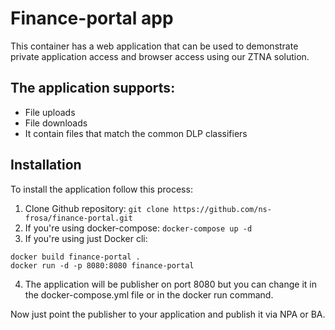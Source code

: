 # Finance-portal app 

This container has a web application that can be used to demonstrate private application access and browser access using our ZTNA solution. 

## The application supports: 
  - File uploads
  - File downloads
  - It contain files that match the common DLP classifiers

## Installation 

To install the application follow this process: 

1) Clone Github repository:
``` git clone https://github.com/ns-frosa/finance-portal.git ```
2) If you're using docker-compose:
```docker-compose up -d```
3) If you're using just Docker cli:
```
docker build finance-portal . 
docker run -d -p 8080:8080 finance-portal
```
4) The application will be publisher on port 8080 but you can change it in the docker-compose.yml file or in the docker run command.


Now just point the publisher to your application and publish it via NPA or BA. 
